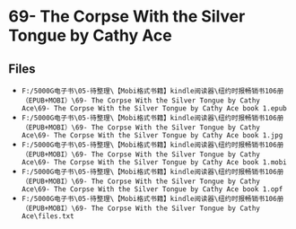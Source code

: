 # 69- The Corpse With the Silver Tongue by Cathy Ace

## Files

- `F:/5000G电子书\05-待整理\【Mobi格式书籍】kindle阅读器\纽约时报畅销书106册（EPUB+MOBI）\69- The Corpse With the Silver Tongue by Cathy Ace\69- The Corpse With the Silver Tongue by Cathy Ace book 1.epub`
- `F:/5000G电子书\05-待整理\【Mobi格式书籍】kindle阅读器\纽约时报畅销书106册（EPUB+MOBI）\69- The Corpse With the Silver Tongue by Cathy Ace\69- The Corpse With the Silver Tongue by Cathy Ace book 1.jpg`
- `F:/5000G电子书\05-待整理\【Mobi格式书籍】kindle阅读器\纽约时报畅销书106册（EPUB+MOBI）\69- The Corpse With the Silver Tongue by Cathy Ace\69- The Corpse With the Silver Tongue by Cathy Ace book 1.mobi`
- `F:/5000G电子书\05-待整理\【Mobi格式书籍】kindle阅读器\纽约时报畅销书106册（EPUB+MOBI）\69- The Corpse With the Silver Tongue by Cathy Ace\69- The Corpse With the Silver Tongue by Cathy Ace book 1.opf`
- `F:/5000G电子书\05-待整理\【Mobi格式书籍】kindle阅读器\纽约时报畅销书106册（EPUB+MOBI）\69- The Corpse With the Silver Tongue by Cathy Ace\files.txt`
